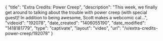 {
    "title": "Extra Credits: Power Creep",
    "description": "This week, we finally get around to talking about the trouble with power creep (with special guest)! In addition to being awesome, Scott makes a webcomic cal...",
    "videoid": "192078",
    "date_created": "1406055190",
    "date_modified": "1418181779",
    "type": "captivate",
    "layout": "video",
    "url": "\/v\/extra-credits-power-creep\/192078"
}